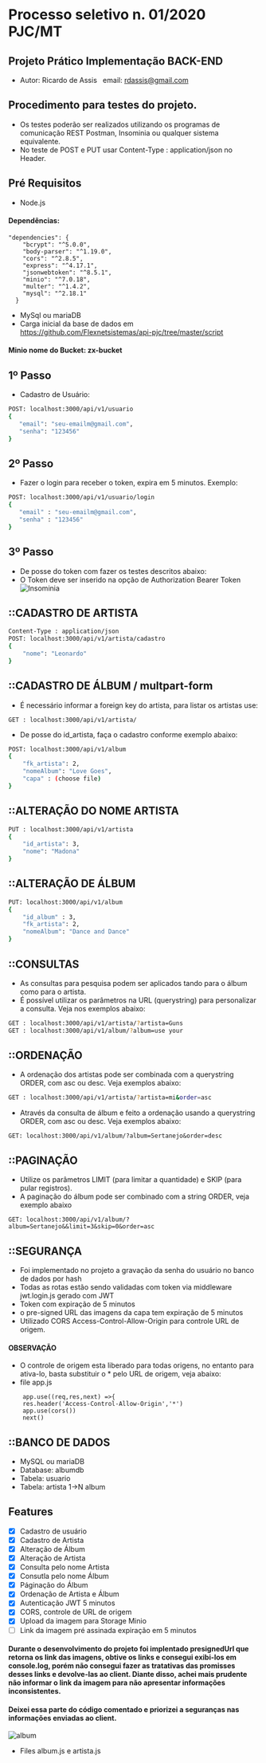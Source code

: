 # Processo seletivo n. 01/2020 PJC/MT
## Projeto Prático Implementação BACK-END

- Autor: Ricardo de Assis  &nbsp; email: rdassis@gmail.com

## Procedimento para testes do projeto.
- Os testes poderão ser realizados utilizando os programas de comunicação REST Postman, Insominia ou qualquer sistema equivalente.
- No teste de POST e PUT usar Content-Type : application/json no Header.

## Pré Requisitos
- Node.js
#### Dependências:
````
"dependencies": {
    "bcrypt": "^5.0.0",
    "body-parser": "^1.19.0",
    "cors": "^2.8.5",
    "express": "^4.17.1",
    "jsonwebtoken": "^8.5.1",
    "minio": "^7.0.18",
    "multer": "^1.4.2",
    "mysql": "^2.18.1"
  }
  ````
  - MySql ou mariaDB
  - Carga inicial da base de dados em https://github.com/Flexnetsistemas/api-pjc/tree/master/script
  #### Minio nome do Bucket:  zx-bucket

## 1º Passo
- Cadastro de Usuário:
```sh
POST: localhost:3000/api/v1/usuario
{
   "email": "seu-emailm@gmail.com",
   "senha": "123456"	
}
```
## 2º Passo
- Fazer o login para receber o token, expira em 5 minutos. 
Exemplo:
```sh
POST: localhost:3000/api/v1/usuario/login
{
   "email" : "seu-emailm@gmail.com",  
   "senha" : "123456"
}
````
## 3º Passo
- De posse do token com fazer os testes descritos abaixo:
- O Token deve ser inserido na opção de Authorization Bearer Token
![Insominia](token.png)

## ::CADASTRO DE ARTISTA
```sh
Content-Type : application/json
POST: localhost:3000/api/v1/artista/cadastro
{
    "nome": "Leonardo"
}
```
## ::CADASTRO DE ÁLBUM / multpart-form
- É necessário informar a foreign key do artista, para listar os artistas use:
````
GET : localhost:3000/api/v1/artista/
````
- De posse do id_artista, faça o cadastro conforme exemplo abaixo: 
```sh
POST: localhost:3000/api/v1/album
{
	"fk_artista": 2,
	"nomeAlbum": "Love Goes",
	"capa" : (choose file)
}
```
## ::ALTERAÇÃO DO NOME ARTISTA
```sh
PUT : localhost:3000/api/v1/artista
{
	"id_artista": 3,
	"nome": "Madona"
}
````
## ::ALTERAÇÃO DE ÁLBUM
```sh
PUT: localhost:3000/api/v1/album
{
    "id_album" : 3,  
    "fk_artista": 2,
    "nomeAlbum": "Dance and Dance"
}
````
## ::CONSULTAS
- As consultas para pesquisa podem ser aplicados tando para o álbum como para o artista.
- É possível utilizar os parâmetros na URL (querystring) para personalizar a consulta. Veja nos exemplos abaixo:
```sh
GET : localhost:3000/api/v1/artista/?artista=Guns
GET : localhost:3000/api/v1/album/?album=use your
````
## ::ORDENAÇÃO
- A ordenação dos artistas pode ser combinada com a querystring ORDER, com asc ou desc. Veja exemplos abaixo:
```sh
GET : localhost:3000/api/v1/artista/?artista=mi&order=asc
````
- Através da consulta de álbum e feito a ordenação usando a querystring ORDER, com asc ou desc. Veja exemplos abaixo:
````
GET: localhost:3000/api/v1/album/?album=Sertanejo&order=desc
````
## ::PAGINAÇÃO
- Utilize os parâmetros LIMIT (para limitar a quantidade) e SKIP (para pular registros).
- A paginação do álbum pode ser combinado com a string ORDER, veja exemplo abaixo
````
GET: localhost:3000/api/v1/album/?album=Sertanejo&&limit=3&skip=0&order=asc
````

## ::SEGURANÇA
- Foi implementado no projeto a gravação da senha do usuário no banco de dados por hash
- Todas as rotas estão sendo validadas com token via middleware jwt.login.js gerado com JWT
- Token com expiração de 5 minutos
- o pre-signed URL das imagens da capa tem expiração de 5 minutos
- Utilizado CORS Access-Control-Allow-Origin para controle URL de origem.
#### OBSERVAÇÃO
- O controle de origem esta liberado para todas origens, no entanto para ativa-lo, basta substituir o * pelo URL de origem, veja abaixo:
- file app.js
````
    app.use((req,res,next) =>{
    res.header('Access-Control-Allow-Origin','*')
    app.use(cors())
    next()
````

## ::BANCO DE DADOS
- MySQL ou mariaDB
- Database: albumdb
- Tabela: usuario
- Tabela: artista 1->N album

## Features
- [x] Cadastro de usuário
- [x] Cadastro de Artista
- [x] Alteração de Álbum
- [x] Alteração de Artista
- [x] Consulta pelo nome Artista
- [x] Consutla pelo nome Álbum
- [x] Páginação do Álbum
- [x] Ordenação de Artista e Álbum
- [x] Autenticação JWT 5 minutos
- [x] CORS, controle de URL de origem 
- [x] Upload da imagem para Storage Minio
- [ ] Link da imagem pré assinada expiração em 5 minutos

#### Durante o desenvolvimento do projeto foi implentado presignedUrl que retorna os link das imagens, obtive os links e consegui exibi-los em console.log, porém não consegui fazer as tratativas das promisses desses links e devolve-las ao client. Diante disso, achei mais prudente não informar o link da imagem para não apresentar informações inconsistentes.

#### Deixei essa parte do código comentado e priorizei a seguranças nas informações enviadas ao client.

![album](image_link.png)

- Files album.js e artista.js



